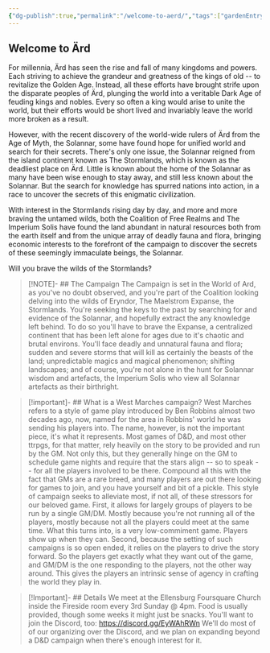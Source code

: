 ```yaml
---
{"dg-publish":true,"permalink":"/welcome-to-aerd/","tags":["gardenEntry"]}
---
```


## Welcome to Ärd

For millennia, Ärd has seen the rise and fall of many kingdoms and powers. Each striving to achieve the grandeur and greatness of the kings of old -- to revitalize the Golden Age. Instead, all these efforts have brought strife upon the disparate peoples of Ärd, plunging the world into a veritable Dark Age of feuding kings and nobles. Every so often a king would arise to unite the world, but their efforts would be short lived and invariably leave the world more broken as a result. 

However, with the recent discovery of the world-wide rulers of Ärd from the Age of Myth, the Solannar, some have found hope for unified world and search for their secrets. There's only one issue, the Solannar reigned from the island continent known as The Stormlands, which is known as the deadliest place on Ärd. Little is known about the home of the Solannar as many have been wise enough to stay away, and still less known about the Solannar. But the search for knowledge has spurred nations into action, in a race to uncover the secrets of this enigmatic civilization.

With interest in the Stormlands rising day by day, and more and more braving the untamed wilds, both the Coalition of Free Realms and The Imperium Solis have found the land abundant in natural resources both from the earth itself and from the unique array of deadly fauna and flora, bringing economic interests to the forefront of the campaign to discover the secrets of these seemingly immaculate beings, the Solannar. 

Will you brave the wilds of the Stormlands?

> [!NOTE]- ## The Campaign
> The Campaign is set in the World of Ard, as you've no doubt observed, and you're part of the Coalition looking delving into the wilds of Eryndor, The Maelstrom Expanse, the Stormlands. You're seeking the keys to the past by searching for and evidence of the Solannar, and hopefully extract the any knowledge left behind. 
> To do so you'll have to brave the Expanse, a centralized continent that has been left alone for ages due to it's chaotic and brutal environs. You'll face deadly and unnatural fauna and flora; sudden and severe storms that will kill as certainly the beasts of the land; unpredictable magics and magical phenomenon; shifting landscapes; and of course, you're not alone in the hunt for Solannar wisdom and artefacts, the Imperium Solis who view all Solannar artefacts as their birthright.

> [!important]- ## What is a West Marches campaign?
> West Marches refers to a style of game play introduced by Ben Robbins almost two decades ago, now, named for the area in Robbins' world he was sending his players into. 
> The name, however, is not the important piece, it's what it represents. Most games of D&D, and most other ttrpgs, for that matter, rely heavily on the story to be provided and run by the GM. Not only this, but they generally hinge on the GM to schedule game nights and require that the stars align -- so to speak -- for all the players involved to be there. Compound all this with the fact that GMs are a rare breed, and many players are out there looking for games to join, and you have yourself and bit of a pickle. 
> This style of campaign seeks to alleviate most, if not all, of these stressors for our beloved game. 
> First, it allows for largely groups of players to be run by a single GM/DM. Mostly because you're not running all of the players, mostly because not all the players could meet at the same time. What this turns into, is a very low-commiment game. Players show up when they can. 
> Second, because the setting of such campaigns is so open ended, it relies on the players to drive the story forward. So the players get exactly what they want out of the game, and GM/DM is the one responding to the players, not the other way around. This gives the players an intrinsic sense of agency in crafting the world they play in.

> [!Important]- ## Details
> We meet at the Ellensburg Foursquare Church inside the Fireside room every 3rd Sunday @ 4pm. Food is usually provided, though some weeks it might just be snacks.
> You'll want to join the Discord, too: https://discord.gg/EyWAhRWn 
> We'll do most of of our organizing over the Discord, and we plan on expanding beyond a D&D campaign when there's enough interest for it.

